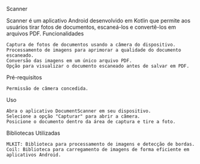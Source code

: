 Scanner

Scanner é um aplicativo Android desenvolvido em Kotlin que permite aos usuários tirar fotos de documentos, escaneá-los e convertê-los em arquivos PDF.
Funcionalidades

    Captura de fotos de documentos usando a câmera do dispositivo.
    Processamento de imagens para aprimorar a qualidade do documento escaneado.
    Conversão das imagens em um único arquivo PDF.
    Opção para visualizar o documento escaneado antes de salvar em PDF.

Pré-requisitos

    Permissão de câmera concedida.

Uso

    Abra o aplicativo DocumentScanner em seu dispositivo.
    Selecione a opção "Capturar" para abrir a câmera.
    Posicione o documento dentro da área de captura e tire a foto.

Bibliotecas Utilizadas

    MLKIT: Biblioteca para processamento de imagens e detecção de bordas.
    Coil: Biblioteca para carregamento de imagens de forma eficiente em aplicativos Android.
